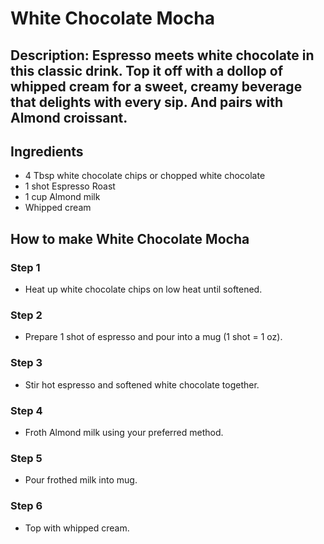 # White Chocolate Mocha​

## Description: Espresso meets white chocolate in this classic drink. Top it off with a dollop of whipped cream for a sweet, creamy beverage that delights with every sip. And pairs with Almond croissant.

## Ingredients

- 4 Tbsp white chocolate chips or chopped white chocolate
- 1 shot Espresso Roast
- 1 cup Almond milk
- Whipped cream

## How to make White Chocolate Mocha​

### Step 1

- Heat up white chocolate chips on low heat until softened.

### Step 2

- Prepare 1 shot of espresso and pour into a mug (1 shot = 1 oz).

### Step 3

- Stir hot espresso and softened white chocolate together.

### Step 4

- Froth Almond milk using your preferred method.

### Step 5

- Pour frothed milk into mug.

### Step 6

- Top with whipped cream.

